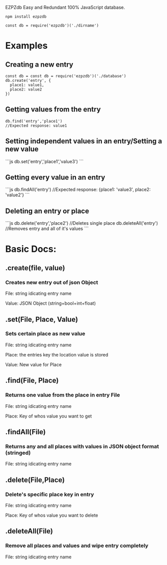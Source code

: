 EZPZdb
Easy and Redundant 100% JavaScript database.
```
npm install ezpzdb
```
```
const db = require('ezpzdb')('./dirname')
```
  <h1>Examples</h1>
<h2> Creating a new entry</h2>

```
const db = const db = require('ezpzdb')('./database')
db.create('entry', {
  place1: value1,
  place2: value2
})
```
<h2> Getting values from the entry </h2>

```
db.find('entry','place1')
//Expected response: value1
```
<h2> Setting independent values in an entry/Setting a new value</h2>
```js
db.set('entry','place1','value3')
```
<h2> Getting every value in an entry </h2>
```js
db.findAll('entry')
//Expected response: {place1: 'value3', place2: 'value2'}
```
<h2> Deleting an entry or place </h2>
```js
db.delete('entry','place2')
//Deletes single place
db.deleteAll('entry')
//Removes entry and all of it's values
```

  <h1>Basic Docs:</h1>
 
 
  <h2>.create(file, value)</h2>
  <h3>Creates new entry out of json Object </h3>
  
File: string idicating entry name
       
Value: JSON Object (string+bool+int+float) 
 
 
  <h2>.set(File, Place, Value)</h2>
  <h3>Sets certain place as new value</h3>

File: string idicating entry name

Place: the entries key the location value is stored

Value: New value for Place


  <h2>.find(File, Place)</h2>
  <h3>Returns one value from the place in entry File</h3>

File: string idicating entry name

Place: Key of whos value you want to get


  <h2>.findAll(File)</h2>
  <h3>Returns any and all places with values in JSON object format (stringed)</h3>

File: string idicating entry name

  
  <h2>.delete(File,Place)</h2>
  <h3>Delete's specific place key in entry</h3>

File: string idicating entry name

Place: Key of whos value you want to delete
  
  
  <h2>.deleteAll(File)</h2>
  <h3>Remove all places and values and wipe entry completely</h3>

File: string idicating entry name
